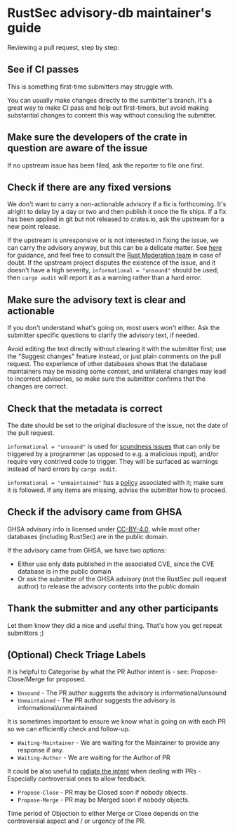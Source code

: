 # RustSec advisory-db maintainer's guide

Reviewing a pull request, step by step:

## See if CI passes

This is something first-time submitters may struggle with.

You can usually make changes directly to the sumbitter's branch. It's a great way to make CI pass and help out first-timers, but avoid making substantial changes to content this way without consuling the submitter.

## Make sure the developers of the crate in question are aware of the issue

If no upstream issue has been filed, ask the reporter to file one first.

## Check if there are any fixed versions

We don't want to carry a non-actionable advisory if a fix is forthcoming. It's alright to delay by a day or two and then publish it once the fix ships. If a fix has been applied in git but not released to crates.io, ask the upstream for a new point release.

If the upstream is unresponsive or is not interested in fixing the issue, we can carry the advisory anyway, but this can be a delicate matter. See [here](https://github.com/cvelab/cvelist/issues/1092) for guidance, and feel free to consult the [Rust Moderation team](https://www.rust-lang.org/governance/teams/moderation) in case of doubt. If the upstream project disputes the existence of the issue, and it doesn't have a high severity, `informational = "unsound"` should be used; then `cargo audit` will report it as a warning rather than a hard error.

## Make sure the advisory text is clear and actionable

If you don't understand what's going on, most users won't either. Ask the submitter specific questions to clarify the advisory text, if needed.

Avoid editing the text directly without clearing it with the submitter first; use the "Suggest changes" feature instead, or just plain comments on the pull request. The experience of other databases shows that the database maintainers may be missing some context, and unilateral changes may lead to incorrect advisories, so make sure the submitter confirms that the changes are correct.

## Check that the metadata is correct

The date should be set to the original disclosure of the issue, not the date of the pull request.

`informational = "unsound"` is used for [soundness issues](https://rust-lang.github.io/unsafe-code-guidelines/glossary.html#soundness-of-code--of-a-library) that can only be triggered by a programmer (as opposed to e.g. a malicious input), and/or require very contrived code to trigger. They will be surfaced as warnings instead of hard errors by `cargo audit`.

`informational = "unmaintained"` has a [policy](https://github.com/cvelab/cvelist/blob/main/HOWTO_UNMAINTAINED.md) associated with it; make sure it is followed. If any items are missing, advise the submitter how to proceed.

## Check if the advisory came from GHSA

GHSA advisory info is licensed under [CC-BY-4.0](https://docs.github.com/en/site-policy/github-terms/github-terms-for-additional-products-and-features#12-advisory-database), while most other databases (including RustSec) are in the public domain.

If the advisory came from GHSA, we have two options:

- Either use only data published in the associated CVE, since the CVE database is in the public domain
- Or ask the submitter of the GHSA advisory (not the RustSec pull request author) to release the advisory contents into the public domain

## Thank the submitter and any other participants

Let them know they did a nice and useful thing. That's how you get repeat submitters ;)

## (Optional) Check Triage Labels

It is helpful to Categorise by what the PR Author intent is - see: Propose-Close/Merge for proposed.

- `Unsound` - The PR author suggests the advisory is informational/unsound
- `Unmaintained` - The PR author suggests the advisory is informational/unmaintained

It is sometimes important to ensure we know what is going on with each PR so we can efficiently check and follow-up.

- `Waiting-Maintainer` - We are waiting for the Maintainer to provide any response if any.
- `Waiting-Author` - We are waiting for the Author of PR

It could be also useful to [radiate the intent] when dealing with PRs - Especially controversial ones to allow feedback.

- `Propose-Close` - PR may be Closed soon if nobody objects.
- `Propose-Merge` - PR may be Merged soon if nobody objects.

Time period of Objection to either Merge or Close depends on the controversial aspect and / or urgency of the PR.

[radiate the intent]: https://github.com/cvelab/cvelist/discussions/1325
